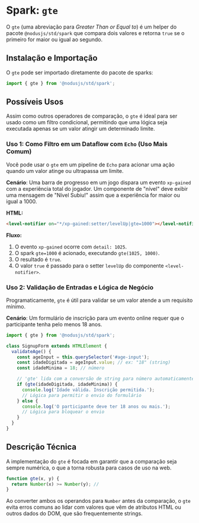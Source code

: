 # Spark: `gte`

O `gte` (uma abreviação para *Greater Than or Equal to*) é um helper do pacote `@nodusjs/std/spark` que compara dois valores e retorna `true` se o primeiro for maior ou igual ao segundo.

## Instalação e Importação

O `gte` pode ser importado diretamente do pacote de sparks:

```javascript
import { gte } from '@nodusjs/std/spark';
```

## Possíveis Usos

Assim como outros operadores de comparação, o `gte` é ideal para ser usado como um filtro condicional, permitindo que uma lógica seja executada apenas se um valor atingir um determinado limite.

### Uso 1: Como Filtro em um Dataflow com `Echo` (Uso Mais Comum)

Você pode usar o `gte` em um pipeline de `Echo` para acionar uma ação quando um valor atinge ou ultrapassa um limite.

**Cenário**: Uma barra de progresso em um jogo dispara um evento `xp-gained` com a experiência total do jogador. Um componente de "nível" deve exibir uma mensagem de "Nível Subiu\!" assim que a experiência for maior ou igual a 1000.

**HTML:**

```html
<level-notifier on="*/xp-gained:setter/levelUp|gte=1000"></level-notifier>
```

**Fluxo:**

1.  O evento `xp-gained` ocorre com `detail: 1025`.
2.  O spark `gte=1000` é acionado, executando `gte(1025, 1000)`.
3.  O resultado é `true`.
4.  O valor `true` é passado para o setter `levelUp` do componente `<level-notifier>`.

### Uso 2: Validação de Entradas e Lógica de Negócio

Programaticamente, `gte` é útil para validar se um valor atende a um requisito mínimo.

**Cenário**: Um formulário de inscrição para um evento online requer que o participante tenha pelo menos 18 anos.

```javascript
import { gte } from '@nodusjs/std/spark';

class SignupForm extends HTMLElement {
  validateAge() {
    const ageInput = this.querySelector('#age-input');
    const idadeDigitada = ageInput.value; // ex: "18" (string)
    const idadeMinima = 18; // número

    // 'gte' lida com a conversão de string para número automaticamente.
    if (gte(idadeDigitada, idadeMinima)) {
      console.log('Idade válida. Inscrição permitida.');
      // Lógica para permitir o envio do formulário
    } else {
      console.log('O participante deve ter 18 anos ou mais.');
      // Lógica para bloquear o envio
    }
  }
}
```

## Descrição Técnica

A implementação do `gte` é focada em garantir que a comparação seja sempre numérica, o que a torna robusta para casos de uso na web.

```javascript
function gte(x, y) {
  return Number(x) >= Number(y); //
}
```

Ao converter ambos os operandos para `Number` antes da comparação, o `gte` evita erros comuns ao lidar com valores que vêm de atributos HTML ou outros dados do DOM, que são frequentemente strings.
